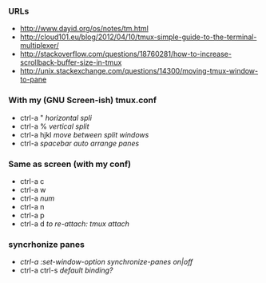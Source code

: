 ### URLs
* http://www.dayid.org/os/notes/tm.html
* http://cloud101.eu/blog/2012/04/10/tmux-simple-guide-to-the-terminal-multiplexer/
* http://stackoverflow.com/questions/18760281/how-to-increase-scrollback-buffer-size-in-tmux
* http://unix.stackexchange.com/questions/14300/moving-tmux-window-to-pane

### With my (GNU Screen-ish) tmux.conf
* ctrl-a " _horizontal spli_
* ctrl-a % _vertical split_
* ctrl-a hjkl _move between split windows_
* ctrl-a *spacebar* _auto arrange panes_

### Same as screen (with my conf)
* ctrl-a c
* ctrl-a w
* ctrl-a _num_
* ctrl-a n
* ctrl-a p
* ctrl-a d _to re-attach: tmux attach_

### syncrhonize panes
* _ctrl-a :set-window-option synchronize-panes on|off_
* ctrl-a ctrl-s _default binding?_
